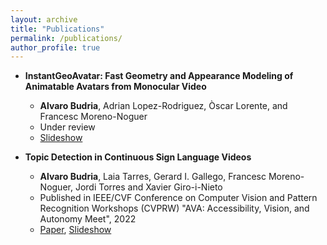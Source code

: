 ```yaml
---
layout: archive
title: "Publications"
permalink: /publications/
author_profile: true
---
```


* **InstantGeoAvatar: Fast Geometry and Appearance Modeling of Animatable Avatars from Monocular Video**
  * **Alvaro Budria**, Adrian Lopez-Rodriguez, Òscar Lorente, and Francesc Moreno-Noguer
  * Under review
  * [Slideshow](https://docs.google.com/presentation/d/1W1xcLV3FLnGnLffZ_BTvNskKg-86yssilq7yl_ouoU8/edit?usp=sharing)

* **Topic Detection in Continuous Sign Language Videos**
  * **Alvaro Budria**,  Laia Tarres, Gerard I. Gallego, Francesc Moreno-Noguer, Jordi Torres and Xavier Giro-i-Nieto
  * Published in IEEE/CVF Conference on Computer Vision and Pattern Recognition Workshops (CVPRW) "AVA: Accessibility, Vision, and Autonomy Meet", 2022
  * [Paper](https://arxiv.org/abs/2209.02402), [Slideshow](https://docs.google.com/presentation/d/18HWyQa7erNIPaD8mKuLselinYVXucMwvTlomEdUn-sU/edit?usp=sharing)